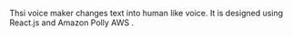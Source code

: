 Thsi voice maker changes text into human like voice. It is designed using React.js and Amazon Polly AWS . 
